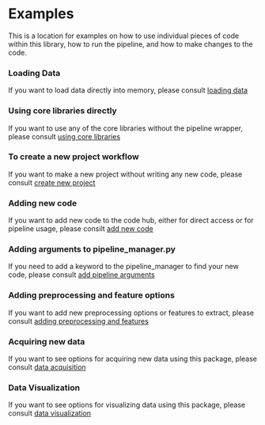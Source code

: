 # Examples

This is a location for examples on how to use individual pieces of code within this library, how to run the pipeline, and how to make changes to the code.

### Loading Data

If you want to load data directly into memory, please consult [loading data](loading_data/)

### Using core libraries directly

If you want to use any of the core libraries without the pipeline wrapper, please consult [using core libraries](using_core_libraries_directly/)

### To create a new project workflow

If you want to make a new project without writing any new code, please consult [create new project](create_new_project/)

### Adding new code

If you want to add new code to the code hub, either for direct access or for pipeline usage, please consilt [add new code](add_new_code/)

### Adding arguments to pipeline_manager.py

If you need to add a keyword to the pipeline_manager to find your new code, please consult [add pipeline arguments](add_pipeline_arguments/)

### Adding preprocessing and feature options

If you want to add new preprocessing options or features to extract, please consult [adding preprocessing and features](adding_preprocessing_and_features/)

### Acquiring new data

If you want to see options for acquiring new data using this package, please consult [data acquisition](data_acquisition/)

### Data Visualization

If you want to see options for visualizing data using this package, please consult [data visualization](data_visualization/)
